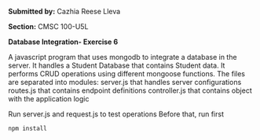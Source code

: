 **Submitted by:** Cazhia Reese Lleva

**Section:** CMSC 100-U5L

**Database Integration- Exercise 6**

A javascript program that uses mongodb to integrate a database in the server.
It handles a Student Database that contains Student data. 
It performs CRUD operations using different mongoose functions. 
The files are separated into modules:
    server.js that handles server configurations
    routes.js that contains endpoint definitions
    controller.js that contains object with the application logic

Run server.js and request.js to test operations
Before that, run first

    npm install
